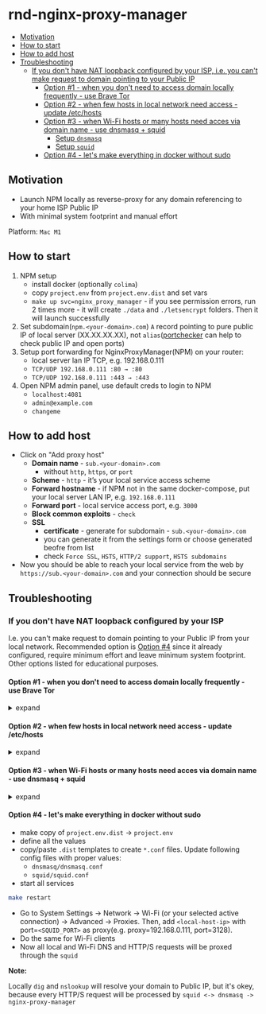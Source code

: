 # rnd-nginx-proxy-manager

- [Motivation](#motivation)
- [How to start](#how-to-start)
- [How to add host](#how-to-add-host)
- [Troubleshooting](#troubleshooting)
    * [If you don't have NAT loopback configured by your ISP, i.e. you can't make request to domain pointing to your Public IP](#no-nat-loopback)
        + [Option #1 - when you don't need to access domain locally frequently - use Brave Tor](#option-1)
        + [Option #2 - when few hosts in local network need access - update /etc/hosts](#option-2)
        + [Option #3 - when Wi-Fi hosts or many hosts need acces via domain name - use dnsmasq + squid](#option-3)
            - [Setup `dnsmasq`](#setup-dnsmasq)
            - [Setup `squid`](#setup-squid)
        + [Option #4 - let's make everything in docker without sudo](#option-4)  

## Motivation

- Launch NPM locally as reverse-proxy for any domain referencing to your home ISP Public IP
- With minimal system footprint and manual effort

Platform: `Mac M1`

## How to start

1. NPM setup
   - install docker (optionally `colima`)
   - copy `project.env` from `project.env.dist` and set vars
   - `make up svc=nginx_proxy_manager` - if you see permission errors, run 2 times more - it will create `./data` and `./letsencrypt` folders. Then it will launch successfully
2. Set subdomain(`npm.<your-domain>.com`) `A` record pointing to pure public IP of local server (XX.XX.XX.XX), not `alias`([portchecker](https://portchecker.co/) can help to check public IP and open ports)
3. Setup port forwarding for NginxProxyManager(NPM) on your router:
    - local server lan IP TCP, e.g. 192.168.0.111
    - `TCP/UDP 192.168.0.111 :80 → :80`
    - `TCP/UDP 192.168.0.111 :443 → :443`
4. Open NPM admin panel, use default creds to login to NPM
    - `localhost:4081`
    - `admin@example.com`
    - `changeme`

## How to add host
- Click on "Add proxy host"
    - **Domain name** - `sub.<your-domain>.com`
        - without `http`, `https`, or `port`
    - **Scheme** - `http` - it’s your local service access scheme
    - **Forward hostname** - if NPM not in the same docker-compose, put your local server LAN IP, e.g. `192.168.0.111`
    - **Forward port** - local service access port, e.g. `3000`
    - **Block common exploits** - `check`
    - **SSL**
        - **certificate** - generate for subdomain - `sub.<your-domain>.com`
        - you can generate it from the settings form or choose generated beofre from list
        - check `Force SSL`, `HSTS`, `HTTP/2 support`, `HSTS subdomains`
- Now you should be able to reach your local service from the web by `https://sub.<your-domain>.com` and your connection should be secure

## Troubleshooting

<a name="no-nat-loopback"></a>
### If you don't have NAT loopback configured by your ISP  

I.e. you can't make request to domain pointing to your Public IP from your local network. Recommended option is [Option #4](#option-4) since it already configured, require minimum effort and leave minimum system footprint. Other options listed for educational purposes.

<a name="option-1"></a>
#### Option #1 - when you don't need to access domain locally frequently - use Brave Tor

<details>

<summary>expand</summary>

To access your reverse-proxy resource by domain name you need to access it from different internet connection (if your ISP doesn’t support NAT loopback)
- Open “New Private Window with Tor” (Brave)
- Connect via mobile hotspot from other device
- Use Android “HTTP shortcuts” app with mobile connection (disabled WiFi)

</details>

<a name="option-2"></a>
#### Option #2 - when few hosts in local network need access - update /etc/hosts

<details>
<summary>expand</summary>

Or you can you local domain forward by adding your domain and IP address to the `/etc/hosts` file. You may have to use sudo or editor.
```text
echo "127.0.0.1 sub.<your-domain>.com" >> /etc/hosts
dscacheutil -flushcache # Flush the DNS cache for the changes to take effect
```

</details>

<a name="option-3"></a>
#### Option #3 - when Wi-Fi hosts or many hosts need acces via domain name - use dnsmasq + squid

<details>
<summary>expand</summary>

##### Setup `dnsmasq`
- `brew install dnsmasq`
- To start dnsmasq now and restart at startup
  ```bash
  sudo brew services start dnsmasq
  ``` 
- Copy the default configuration file. And set your domain resolution to IP
  ```bash
  edit /opt/homebrew/etc/dnsmasq.conf
  # add "address=/test.my-domain.com/127.0.0.1"
  # uncomment for logging "log-queries"
  # add "log-facility=/var/log/dnsmasq.log"
  # add server "server=8.8.8.8"
  # uncomment and add "listen-address=127.0.0.1"
  sudo brew services restart dnsmasq
  ```
- Go to System Settings → Network → Wi-Fi (or your selected active connection) → Advanced → DNS.
  Then, add `127.0.0.1` to your DNS Servers.
- Flush DNS cache: 
  ```bash
  sudo killall -HUP mDNSResponder
  ``` 
- ping your domain to check if it resolved locally:
  ```bash
  ping test.my-domain.com
  ``` 
  
**Notes:**
- test resolution 
  ```bash
  dig example.dev
  nslookup example.dev
  ping example.com
  ```

##### Setup `squid`

The thing is, that your local network wi-fi mobiles still not able to resolve your domain locally (because only rooted Android allowed to change `/etc/hosts`). So, let's try local web proxy then with `squid` & `dnsmasq`

- When dnsmasq installed
- Add to dnsmasq config 
  - `edit /opt/homebrew/etc/dnsmasq.conf`
  - dhcp-option=252,”http://127.0.0.1:3128/wpad.dat”
- Now let's setup `squid`
```bash
brew install squid
cp /opt/homebrew/etc/squid.conf /opt/homebrew/etc/squid.conf.back
edit /opt/homebrew/etc/squid.conf
```
- Replace config with the following allow-all simple config:
```bash
# Squid normally listens to port 3128
http_port 3128

# We setup an ACL that matches all IP addresses
acl all src all

# We allow all of our clients to browse the Internet
http_access allow all

# We strongly recommend the following be uncommented to protect innocent
# web applications running on the proxy server who think the only
# one who can access services on "localhost" is a local user
#http_access deny to_localhost
```
- `squid -z` to check conf
- `sudo brew services restart dnsmasq`
- `brew services restart squid` - non-root!
- check logs
  - log file `/opt/homebrew/var/logs/cache.log`
  - access log `/opt/homebrew/var/logs/access.log`
- Now go to your mobile, open "WiFi settings" -> Proxy -> manual -> 
  - set IP : `192.168.0.??` (set your squid server ip)
  - set port: `3128`
- Check your domain `test.my-domain.com` from mobile browser, now it should be resolved via squid -> dnsmasq -> npm -> your local server!!!
**Note:**
- By doing this all DNS & HTTP traffic from mobile clients browser (with configured proxy) and local DNS requests will go through `dnsmasq` and `squid`.

</details>

<a name="option-4"></a>
#### Option #4 - let's make everything in docker without sudo

- make copy of `project.env.dist` -> `project.env`
- define all the values
- copy/paste `.dist` templates to create `*.conf` files. Update following config files with proper values:
  - `dnsmasq/dnsmasq.conf`
  - `squid/squid.conf`
- start all services
```bash
make restart
```
- Go to System Settings → Network → Wi-Fi (or your selected active connection) → Advanced → Proxies.
  Then, add `<local-host-ip>` with port=`<SQUID_PORT>` as proxy(e.g. proxy=192.168.0.111, port=3128).
- Do the same for Wi-Fi clients
- Now all local and Wi-Fi DNS and HTTP/S requests will be proxed through the `squid`

**Note:**

Locally `dig` and `nslookup` will resolve your domain to Public IP, but it's okey, because every HTTP/S request will be processed by `squid <-> dnsmasq -> nginx-proxy-manager`